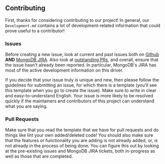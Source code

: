## Contributing

First, thanks for considering contributing to our project! In general, our
`Development.md` contains a lot of development-related information that could
prove useful to a contributor!

### Issues

Before creating a new issue, look at current and past issues both on
[Github](https://github.com/mongodb/mongo-swift-driver/issues) **AND** [MongoDB
JIRA](https://jira.mongodb.org/projects/SWIFT/issues). Also look at
[outstanding PRs](https://github.com/mongodb/mongo-swift-driver/pulls), and
overall, ensure that the issue hasn't already been reported. In particular,
MongoDB's JIRA has most of the active development information on this driver.

If you decide that your issue truly is unique and new, then please follow the
guidelines for submitting an issue, for which there is a template (you'll see
this template when you go to create the issue). Make sure to write in clear and
easy-to-understand English. Your issue is more likely to be resolved quickly if
the maintainers and contributors of this project can understand what you are
saying.

### Pull Requests

Make sure that you read the template that we have for pull requests and do
things like lint your own added/deleted code! You should also make sure that
the features or functionality you are adding is not already added, or, is not
already in the process of being done. You can figure this out by looking at the
pre-existing issues and MongoDB JIRA tickets, both in-progress as well as those
that are completed.
